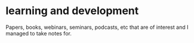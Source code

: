 # learning and development

Papers, books, webinars, seminars, podcasts, etc that are of interest and I managed to take notes for.
